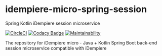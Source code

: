 # idempiere-micro-spring-session
Spring Kotlin iDempiere session microservice 

[![CircleCI](https://circleci.com/bb/idempiere-micro/idempiere-micro-spring-session/tree/master.svg?style=svg)](https://circleci.com/bb/idempiere-micro/idempiere-micro-spring-session/tree/master)
[![Codacy Badge](https://api.codacy.com/project/badge/Grade/e28cb867117649aaa83da8dd3130c37e)](https://www.codacy.com/app/davidpodhola/idempiere-micro-spring-session?utm_source=github.com&amp;utm_medium=referral&amp;utm_content=iDempiere-micro/idempiere-micro-spring-session&amp;utm_campaign=Badge_Grade)
[![Maintainability](https://api.codeclimate.com/v1/badges/6cdebdc799bca7a46086/maintainability)](https://codeclimate.com/github/iDempiere-micro/idempiere-micro-spring-session/maintainability)

The repository for iDempiere micro - Java + Kotlin Spring Boot back-end session microservice compatible with iDempiere 
